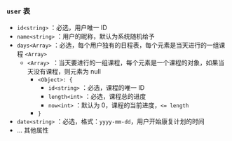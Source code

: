 ### `user` 表

- `id<string>` ：必选，用户唯一 ID
- `name<string>` ：用户的昵称，默认为系统随机给予
- `days<Array>` ：必选，每个用户独有的日程表，每个元素是当天进行的一组课程 `<Array>`
  - `<Array> `：当天要进行的一组课程，每个元素是一个课程的对象，如果当天没有课程，则元素为 null
    - `<Object>: {`
      - `id<string>` ：必选，课程的唯一 ID
      - `length<int>` ：必选，课程总的进度
      - `now<int>` ：默认为 0，课程的当前进度，`<= length`
    - `}`
- `date<string>` ：必选，格式：`yyyy-mm-dd`，用户开始康复计划的时间
- ... 其他属性